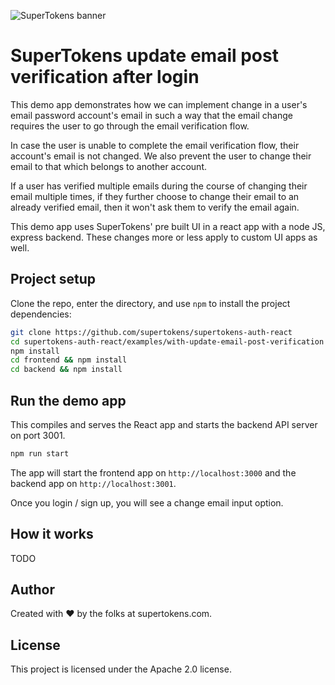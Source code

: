 ![SuperTokens banner](https://raw.githubusercontent.com/supertokens/supertokens-logo/master/images/Artboard%20%E2%80%93%2027%402x.png)

# SuperTokens update email post verification after login

This demo app demonstrates how we can implement change in a user's email password account's email in such a way that the email change requires the user to go through the email verification flow.

In case the user is unable to complete the email verification flow, their account's email is not changed. We also prevent the user to change their email to that which belongs to another account.

If a user has verified multiple emails during the course of changing their email multiple times, if they further choose to change their email to an already verified email, then it won't ask them to verify the email again.

This demo app uses SuperTokens' pre built UI in a react app with a node JS, express backend. These changes more or less apply to custom UI apps as well.

## Project setup

Clone the repo, enter the directory, and use `npm` to install the project dependencies:

```bash
git clone https://github.com/supertokens/supertokens-auth-react
cd supertokens-auth-react/examples/with-update-email-post-verification
npm install
cd frontend && npm install
cd backend && npm install
```

## Run the demo app

This compiles and serves the React app and starts the backend API server on port 3001.

```bash
npm run start
```

The app will start the frontend app on `http://localhost:3000` and the backend app on `http://localhost:3001`.

Once you login / sign up, you will see a change email input option.

## How it works

TODO

## Author

Created with :heart: by the folks at supertokens.com.

## License

This project is licensed under the Apache 2.0 license.
